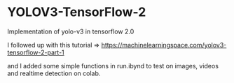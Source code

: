 # YOLOV3-TensorFlow-2
Implementation of yolo-v3 in tensorflow 2.0

I followed up with this tutorial  => https://machinelearningspace.com/yolov3-tensorflow-2-part-1

and I added some simple functions in run.ibynd to test on images, videos and realtime detection on colab.
